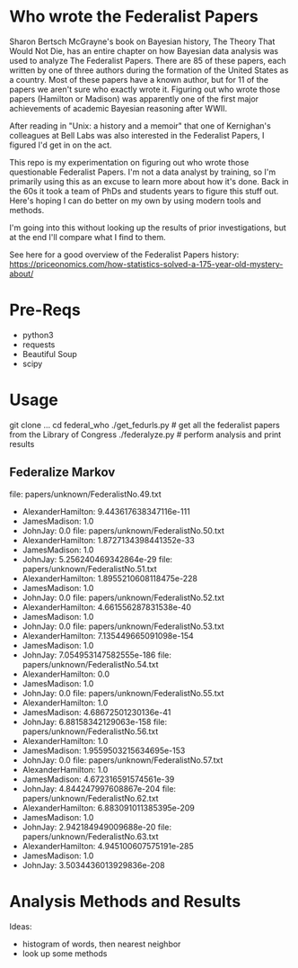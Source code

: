 
# Who wrote the Federalist Papers

Sharon Bertsch McGrayne's book on Bayesian history, The Theory That Would Not Die, has an entire chapter on how Bayesian data analysis was used to analyze The Federalist Papers. There are 85 of these papers, each written by one of three authors during the formation of the United States as a country. Most of these papers have a known author, but for 11 of the papers we aren't sure who exactly wrote it. Figuring out who wrote those papers (Hamilton or Madison) was apparently one of the first major achievements of academic Bayesian reasoning after WWII.

After reading in "Unix: a history and a memoir" that one of Kernighan's colleagues at Bell Labs was also interested in the Federalist Papers, I figured I'd get in on the act.

This repo is my experimentation on figuring out who wrote those questionable Federalist Papers. I'm not a data analyst by training, so I'm primarily using this as an excuse to learn more about how it's done. Back in the 60s it took a team of PhDs and students years to figure this stuff out. Here's hoping I can do better on my own by using modern tools and methods.

I'm going into this without looking up the results of prior investigations, but at the end I'll compare what I find to them.

See here for a good overview of the Federalist Papers history: https://priceonomics.com/how-statistics-solved-a-175-year-old-mystery-about/

# Pre-Reqs

* python3
* requests
* Beautiful Soup
* scipy

# Usage

git clone ...
cd federal_who
./get_fedurls.py # get all the federalist papers from the Library of Congress
./federalyze.py # perform analysis and print results


## Federalize Markov


file: papers/unknown/FederalistNo.49.txt
* AlexanderHamilton: 9.443617638347116e-111
* JamesMadison: 1.0
* JohnJay: 0.0
file: papers/unknown/FederalistNo.50.txt
* AlexanderHamilton: 1.8727134398441352e-33
* JamesMadison: 1.0
* JohnJay: 5.256240469342864e-29
file: papers/unknown/FederalistNo.51.txt
* AlexanderHamilton: 1.8955210608118475e-228
* JamesMadison: 1.0
* JohnJay: 0.0
file: papers/unknown/FederalistNo.52.txt
* AlexanderHamilton: 4.661556287831538e-40
* JamesMadison: 1.0
* JohnJay: 0.0
file: papers/unknown/FederalistNo.53.txt
* AlexanderHamilton: 7.135449665091098e-154
* JamesMadison: 1.0
* JohnJay: 7.054953147582555e-186
file: papers/unknown/FederalistNo.54.txt
* AlexanderHamilton: 0.0
* JamesMadison: 1.0
* JohnJay: 0.0
file: papers/unknown/FederalistNo.55.txt
* AlexanderHamilton: 1.0
* JamesMadison: 4.68672501230136e-41
* JohnJay: 6.88158342129063e-158
file: papers/unknown/FederalistNo.56.txt
* AlexanderHamilton: 1.0
* JamesMadison: 1.9559503215634695e-153
* JohnJay: 0.0
file: papers/unknown/FederalistNo.57.txt
* AlexanderHamilton: 1.0
* JamesMadison: 4.672316591574561e-39
* JohnJay: 4.844247997608867e-204
file: papers/unknown/FederalistNo.62.txt
* AlexanderHamilton: 6.883091011385395e-209
* JamesMadison: 1.0
* JohnJay: 2.942184949009688e-20
file: papers/unknown/FederalistNo.63.txt
* AlexanderHamilton: 4.945100607575191e-285
* JamesMadison: 1.0
* JohnJay: 3.5034436013929836e-208



# Analysis Methods and Results

Ideas:

* histogram of words, then nearest neighbor
* look up some methods